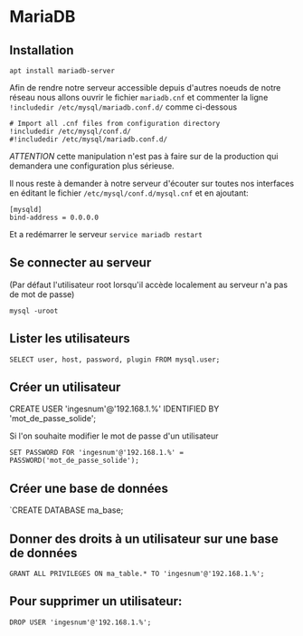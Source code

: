 # MariaDB

## Installation

`apt install mariadb-server`

Afin de rendre notre serveur accessible depuis d'autres noeuds de notre réseau nous allons ouvrir le fichier `mariadb.cnf` et commenter la ligne `!includedir /etc/mysql/mariadb.conf.d/` comme ci-dessous

```
# Import all .cnf files from configuration directory
!includedir /etc/mysql/conf.d/
#!includedir /etc/mysql/mariadb.conf.d/
```

*ATTENTION* cette manipulation n'est pas à faire sur de la production qui demandera une configuration plus sérieuse.

Il nous reste à demander à notre serveur d'écouter sur toutes nos interfaces en éditant le fichier `/etc/mysql/conf.d/mysql.cnf` et en ajoutant:

```
[mysqld]
bind-address = 0.0.0.0
```

Et a redémarrer le serveur `service mariadb restart`

## Se connecter au serveur
(Par défaut l'utilisateur root lorsqu'il accède localement au serveur n'a pas de mot de passe)

`mysql -uroot`

## Lister les utilisateurs

`SELECT user, host, password, plugin FROM mysql.user;`

## Créer un utilisateur

CREATE USER 'ingesnum'@'192.168.1.%' IDENTIFIED BY 'mot_de_passe_solide';

Si l'on souhaite modifier le mot de passe d'un utilisateur

`SET PASSWORD FOR 'ingesnum'@'192.168.1.%' = PASSWORD('mot_de_passe_solide');`

## Créer une base de données

`CREATE DATABASE ma_base;

## Donner des droits à un utilisateur sur une base de données

`GRANT ALL PRIVILEGES ON ma_table.* TO 'ingesnum'@'192.168.1.%';`

## Pour supprimer un utilisateur:

`DROP USER 'ingesnum'@'192.168.1.%';`


